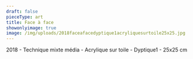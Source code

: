 ```yaml
---
draft: false
pieceType: art
title: Face à face
showonlyimage: true
image: /img/uploads/2018faceafacedyptique1acryliquesurtoile25x25.jpg
---
```

2018 - Technique mixte média - Acrylique sur toile - Dyptique1 - 25x25 cm
